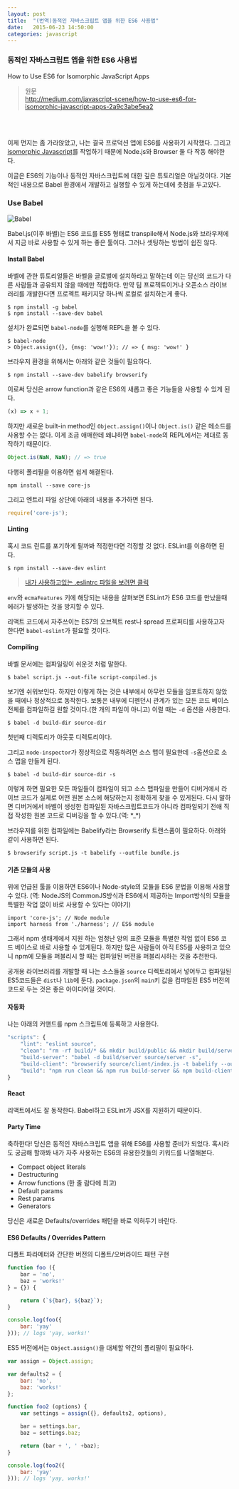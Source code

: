 ```yaml
---
layout: post
title:  "(번역)동적인 자바스크립트 앱을 위한 ES6 사용법"
date:   2015-06-23 14:50:00
categories: javascript
---
```


### 동적인 자바스크립트 앱을 위한 ES6 사용법

How to Use ES6 for Isomorphic JavaScript Apps

> 원문<br>
http://medium.com/javascript-scene/how-to-use-es6-for-isomorphic-javascript-apps-2a9c3abe5ea2

<br><br>

이제 먼지는 좀 가라앉았고, 나는 결국 프로덕션 앱에 ES6를 사용하기 시작했다.
그리고 [isomorphic Javascript](https://github.com/ericelliott/isomorphic-express-boilerplate)를 작업하기 때문에 Node.js와 Browser 둘 다 작동 해야한다.

이글은 ES6의 기능이나 동적인 자바스크립트에 대한 깊은 튜토리얼은 아닐것이다. 기본적인 내용으로 Babel 환경에서 개발하고 실행할 수 있게
하는데에 촛점을 두고있다.

### Use Babel

![Babel](https://d262ilb51hltx0.cloudfront.net/fit/c/800/800/1*58R0tzuzVXd_7k89Igm9jA.png)

Babel.js(이후 바벨)는 ES6 코드를 ES5 형태로 transpile해서 Node.js와 브라우저에서 지금 바로 사용할 수 있게 하는 좋은 툴이다.
그러나 셋팅하는 방법이 쉽진 않다.

#### Install Babel

바벨에 관한 튜토리얼들은 바벨을 글로벌에 설치하라고 말하는데 이는 당신의 코드가 다른 사람들과 공유되지 않을 때에만 적합하다. 만약 팀 프로젝트이거나 오픈소스 라이브러리를 개발한다면 프로젝트 패키지당 하나씩 로컬로 설치하는게 좋다.

```
$ npm install -g babel
$ npm install --save-dev babel
```

설치가 완료되면 `babel-node`를 실행해 REPL을 볼 수 있다.

```
$ babel-node
> Object.assign({}, {msg: 'wow!'}); // => { msg: 'wow!' }
```

브라우저 환경을 위해서는 아래와 같은 것들이 필요하다.

```
$ npm install --save-dev babelify browserify
```

이로써 당신은 arrow function과 같은 ES6의 새롭고 좋은 기능들을 사용할 수 있게 된다.

``` javascript
(x) => x + 1;
```

하지만 새로운 built-in method인 `Object.assign()`이나 `Object.is()` 같은 메소드를 사용할 수는 없다.
이게 조금 애매한데 왜냐하면 `babel-node`의 REPL에서는 제대로 동작하기 때문이다.

``` javascript
Object.is(NaN, NaN); // => true
```

다행히 폴리필을 이용하면 쉽게 해결된다.

```
npm install --save core-js
```

그리고 엔트리 파일 상단에 아래의 내용을 추가하면 된다.

``` javascript
require('core-js');
```

#### Linting

혹시 코드 린트를 포기하게 될까봐 적정한다면 걱정할 것 없다. ESLint를 이용하면 된다.

```
$ npm install --save-dev eslint
```

> [내가 사용하고있는 .eslintrc 파일을 보려면 클릭](https://github.com/ericelliott/prod-module-boilerplate/blob/master/.eslintrc)

`env`와 `ecmaFeatures` 키에 해당되는 내용을 살펴보면 ESLint가 ES6 코드를 만났을때 에러가 발생하는 것을 방지할 수 있다.

리액트 코드에서 자주쓰이는 ES7의 오브젝트 rest나 spread 프로퍼티를 사용하고자 한다면 `babel-eslint`가 필요할 것이다.

#### Compiling

바벨 문서에는 컴파일링이 쉬운것 처럼 말한다.

```
$ babel script.js --out-file script-compiled.js
```

보기엔 쉬워보인다. 하지만 이렇게 하는 것은 내부에서 아무런 모듈을 임포트하지 않았을 때에나 정상적으로 동작한다.
보통은 내부에 디펜던시 관계가 있는 모든 코드 베이스 전체를 컴파일하길 원할 것이다.(한 개의 파일이 아니고)
이럴 때는 `-d` 옵션을 사용한다.

```
$ babel -d build-dir source-dir
```

첫번째 디렉토리가 아웃풋 디렉토리이다.

그리고 `node-inspector`가 정상적으로 작동하려면 소스 맵이 필요한데 `-s`옵션으로 소스 맵을 만들게 된다.

```
$ babel -d build-dir source-dir -s
```

이렇게 하면 필요한 모든 파일들이 컴파일이 되고 소스 맵파일을 만들어 디버거에서 라이브 코드가 실제로 어떤 원본 소스에 해당하는지 정확하게 찾을 수 있게된다.
다시 말하면 디버거에서 바벨이 생성한 컴파일된 자바스크립트코드가 아니라 컴파일되기 전애 직접 작성한 원본 코드로 디버깅을 할 수 있다.(역: \*\_\*)

브라우저를 위한 컴파일에는 Babelify라는 Browserify 트랜스폼이 필요하다. 아래와 같이 사용하면 된다.

```
$ browserify script.js -t babelify --outfile bundle.js
```

#### 기존 모듈의 사용

위에 언급된 툴을 이용하면 ES6이나 Node-style의 모듈을 ES6 문법을 이용해 사용할 수 있다.
(역: NodeJS의 CommonJS방식과 ES6에서 제공하는 Import방식의 모듈을 특별한 작업 없이 바로 사용할 수 있다는 이야기)

```
import 'core-js'; // Node module
import harness from './harness'; // ES6 module
```

그래서 npm 생태계에서 지원 하는 엄청난 양의 표준 모듈을 특별한 작업 없이 ES6 코드 베이스로 바로 사용할 수 있게된다.
하지만 많은 사람들이 아직 ES5를 사용하고 있으니 npm에 모듈을 퍼블리시 할 때는 컴파일된 버전을 퍼블리시하는 것을 추천한다.

공개용 라이브러리를 개발할 때 나는 소스들을 `source` 디렉토리에서 넣어두고 컴파일된 ES5코드들은 `dist`나 `lib`에 둔다.
`package.json`의 `main`키 값을 컴파일된 ES5 버전의 코드로 두는 것은 좋은 아이디어일 것이다.

#### 자동화
나는 아래의 커맨드를 npm 스크립트에 등록하고 사용한다.

``` javascript
"scripts": {
    "lint": "eslint source",
    "clean": "rm -rf build/* && mkdir build/public && mkdir build/server && mkdir build/client",
    "build-server": "babel -d build/server source/server -s",
    "build-client": "browserify source/client/index.js -t babelify --outfile build/client/bundle.js",
    "build": "npm run clean && npm run build-server && npm build-client"
}
```

#### React

리액트에서도 잘 동작한다. Babel하고 ESLint가 JSX를 지원하기 때문이다.

#### Party Time

축하한다! 당신은 동적인 자바스크립트 앱을 위해 ES6를 사용할 준비가 되었다.
혹시라도 궁금해 할까봐 내가 자주 사용하는 ES6의 유용한것들의 키워드를 나열해본다.

* Compact object literals
* Destructuring
* Arrow functions (한 줄 람다에 최고)
* Default params
* Rest params
* Generators

당신은 새로운 Defaults/overrides 패턴을 바로 익혀두기 바란다.

#### ES6 Defaults / Overrides Pattern

디폴트 파라메터와 간단한 버전의 디폴트/오버라이드 패턴 구현

``` javascript
function foo ({
    bar = 'no',
    baz = 'works!'
} = {}) {

    return (`${bar}, ${baz}`);
}

console.log(foo({
    bar: 'yay'
})); // logs 'yay, works!'
```

ES5 버전에서는 `Object.assign()`을 대체할 약간의 폴리필이 필요하다.

``` javascript
var assign = Object.assign;

var defaults2 = {
    bar: 'no',
    baz: 'works!'
};

function foo2 (options) {
    var settings = assign({}, defaults2, options),

    bar = settings.bar,
    baz = settings.baz;

    return (bar + ', ' +baz);
}

console.log(foo2({
    bar: 'yay'
})); // logs 'yay, works!'
```

